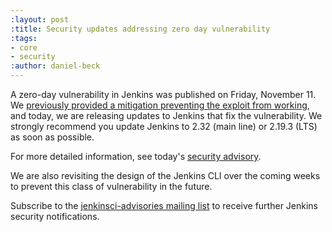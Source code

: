 ```yaml
---
:layout: post
:title: Security updates addressing zero day vulnerability
:tags:
- core
- security
:author: daniel-beck
---
```


A zero-day vulnerability in Jenkins was published on Friday, November 11. We [previously provided a mitigation preventing the exploit from working](/blog/2016/11/12/addressing-remote-vulnerabilities-in-cli/), and today, we are releasing updates to Jenkins that fix the vulnerability. We strongly recommend you update Jenkins to 2.32 (main line) or 2.19.3 (LTS) as soon as possible.

For more detailed information, see today's [security advisory](https://wiki.jenkins-ci.org/display/SECURITY/Jenkins+Security+Advisory+2016-11-16).

We are also revisiting the design of the Jenkins CLI over the coming weeks to prevent this class of vulnerability in the future.

Subscribe to the [jenkinsci-advisories mailing list](/content/mailing-lists) to receive further Jenkins security notifications.
